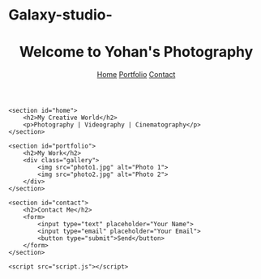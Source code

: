 # Galaxy-studio-<!DOCTYPE html>
<html lang="en">
<head>
    <meta charset="UTF-8">
    <meta name="viewport" content="width=device-width, initial-scale=1.0">
    <title>Yohan's Photography</title>
    <link rel="stylesheet" href="style.css">
</head>
<body>
    <header>
        <h1>Welcome to Yohan's Photography</h1>
        <nav>
            <a href="#home">Home</a>
            <a href="#portfolio">Portfolio</a>
            <a href="#contact">Contact</a>
        </nav>
    </header>

    <section id="home">
        <h2>My Creative World</h2>
        <p>Photography | Videography | Cinematography</p>
    </section>

    <section id="portfolio">
        <h2>My Work</h2>
        <div class="gallery">
            <img src="photo1.jpg" alt="Photo 1">
            <img src="photo2.jpg" alt="Photo 2">
        </div>
    </section>

    <section id="contact">
        <h2>Contact Me</h2>
        <form>
            <input type="text" placeholder="Your Name">
            <input type="email" placeholder="Your Email">
            <button type="submit">Send</button>
        </form>
    </section>

    <script src="script.js"></script>
</body>
</html>